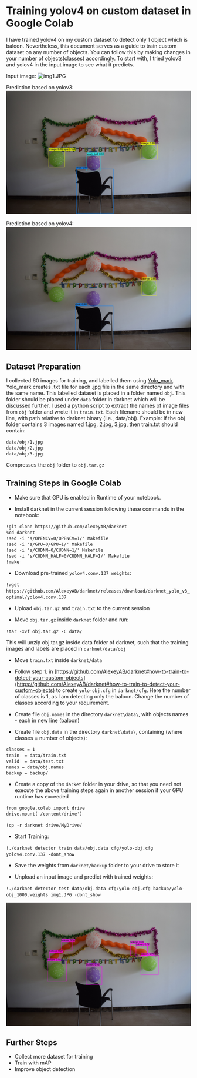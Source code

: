 # Training yolov4 on custom dataset in Google Colab
I have trained yolov4 on my custom dataset to detect only 1 object which is baloon. Nevertheless, this document serves as a guide to train custom dataset on any number of objects. You can follow this by making changes in your number of objects(classes) accordingly. To start with, I tried yolov3 and yolov4 in the input image to see what it predicts.

Input image:
![img1.JPG](img1.JPG)

Prediction based on yolov3:
![predyolo3.jpg](predyolo3.jpg)

Prediction based on yolov4:
![predyolo4.jpg](predyolo4.jpg)


## Dataset Preparation
I collected 60 images for training, and labelled them using [Yolo_mark](https://github.com/AlexeyAB/Yolo_mark). Yolo_mark creates .txt file for each .jpg file in the same directory and with the same name. This labelled dataset is placed in a folder named `obj`. This folder should be placed under `data` folder in darknet which will be discussed further. I used a python script to extract the names of image files from `obj` folder and wrote it in `train.txt`. Each filename should be in new line, with path relative to darknet binary (i.e., data/obj). Example: If the obj folder contains 3 images named 1.jpg, 2.jpg, 3.jpg, then train.txt should contain: 
```
data/obj/1.jpg 
data/obj/2.jpg 
data/obj/3.jpg
```
Compresses the `obj` folder to `obj.tar.gz`

## Training Steps in Google Colab

* Make sure that GPU is enabled in Runtime of your notebook.

* Install darknet in the current session following these commands in the notebook:

```
!git clone https://github.com/AlexeyAB/darknet
%cd darknet
!sed -i 's/OPENCV=0/OPENCV=1/' Makefile
!sed -i 's/GPU=0/GPU=1/' Makefile
!sed -i 's/CUDNN=0/CUDNN=1/' Makefile
!sed -i 's/CUDNN_HALF=0/CUDNN_HALF=1/' Makefile
!make
```

* Download pre-trained `yolov4.conv.137 weights`:

`
!wget https://github.com/AlexeyAB/darknet/releases/download/darknet_yolo_v3_optimal/yolov4.conv.137
`

* Upload `obj.tar.gz` and `train.txt` to the current session

* Move `obj.tar.gz` inside `darknet` folder and run:

`
!tar -xvf obj.tar.gz -C data/
`

This will unzip obj.tar.gz inside data folder of darknet, such that the training images and labels are placed in `darknet/data/obj`

* Move `train.txt` inside `darknet/data`

* Follow step 1. in [https://github.com/AlexeyAB/darknet#how-to-train-to-detect-your-custom-objects](https://github.com/AlexeyAB/darknet#how-to-train-to-detect-your-custom-objects) to create `yolo-obj.cfg` in `darknet/cfg`. Here the number of classes is 1, as I am detecting only the baloon. Change the number of classes according to your requirement.

* Create file `obj.names` in the directory `darknet\data\`, with objects names - each in new line (baloon)

* Create file `obj.data` in the directory `darknet\data\`, containing (where classes = number of objects):

```
classes = 1
train  = data/train.txt
valid  = data/test.txt
names = data/obj.names
backup = backup/
```

* Create a copy of the `darket` folder in your drive, so that you need not execute the above training steps again in another session if your GPU runtime has exceeded

```
from google.colab import drive
drive.mount('/content/drive')
```

`
!cp -r darknet drive/MyDrive/
`

* Start Training:

`
!./darknet detector train data/obj.data cfg/yolo-obj.cfg yolov4.conv.137 -dont_show
`

* Save the weights from `darknet/backup` folder to your drive to store it

* Unpload an input image and predict with trained weights:

`
!./darknet detector test data/obj.data cfg/yolo-obj.cfg backup/yolo-obj_1000.weights img1.JPG -dont_show
` 

![predyolocustom.jpg](predyolocustom.jpg)


## Further Steps
* Collect more dataset for training
* Train with mAP
* Improve object detection
